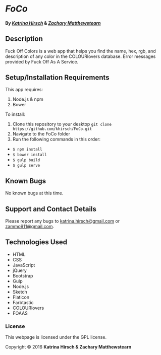 # _FoCo_

#### By _[**Katrina Hirsch**](https://github.com/khirsch)_  &amp; _[**Zachary Matthewstearn**](https://github.com/zacharyMatthewstearn)_

## Description

Fuck Off Colors is a web app that helps you find the name, hex, rgb, and description of any color in the COLOURlovers database. Error messages provided by Fuck Off As A Service.

## Setup/Installation Requirements

This app requires:

1. Node.js & npm
2. Bower

To install:

1. Clone this repository to your desktop `git clone https://github.com/khirsch/FoCo.git`
2. Navigate to the FoCo folder
3. Run the following commands in this order:
  * `$ npm install`
  * `$ bower install`
  * `$ gulp build`
  * `$ gulp serve`

## Known Bugs

No known bugs at this time.

## Support and Contact Details

Please report any bugs to katrina.hirsch@gmail.com or zammo911@gmail.com.

## Technologies Used

* HTML
* CSS
* JavaScript
* jQuery
* Bootstrap
* Gulp
* Node.js
* Sketch
* Flaticon
* Farbtastic
* COLOURlovers
* FOAAS

### License

This webpage is licensed under the GPL license.

Copyright &copy; 2016 **Katrina Hirsch &amp; Zachary Matthewstearn**
